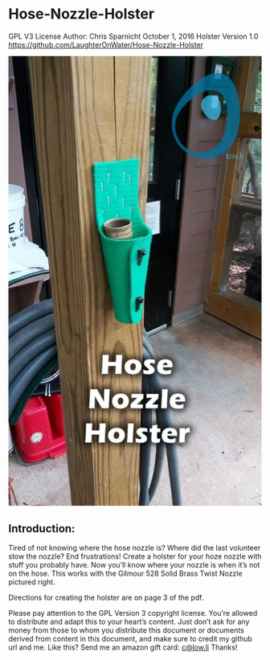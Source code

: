 # Hose-Nozzle-Holster

GPL V3 License 
Author: Chris Sparnicht
October 1, 2016
Holster Version 1.0
https://github.com/LaughterOnWater/Hose-Nozzle-Holster

![Alt text](./hoze-nozzle-holster-prototype-a.jpg?raw=true "Original Prototype Nozzle Holster")

## Introduction:
Tired of not knowing where the hose nozzle is?
Where did the last volunteer stow the nozzle? End frustrations!
Create a holster for your hoze nozzle with stuff you probably have.
Now you’ll know where your nozzle is when it’s not on the hose.
This works with the Gilmour 528 Solid Brass Twist Nozzle pictured right.

Directions for creating the holster are on page 3 of the pdf.

Please pay attention to the GPL Version 3 copyright license. You’re allowed to distribute and
adapt this to your heart’s content. Just don’t ask for any money from those to whom you distribute this document or documents derived from content in this document, and make sure to credit my github url and me. Like this? Send me an amazon gift card: c@low.li Thanks!